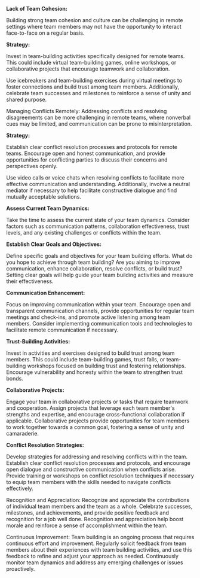 
**Lack of Team Cohesion:**

Building strong team cohesion and culture can be challenging in remote settings where team members may not have the opportunity to interact face-to-face on a regular basis.

**Strategy:**

Invest in team-building activities specifically designed for remote teams. This could include virtual team-building games, online workshops, or collaborative projects that encourage teamwork and collaboration.

Use icebreakers and team-building exercises during virtual meetings to foster connections and build trust among team members. Additionally, celebrate team successes and milestones to reinforce a sense of unity and shared purpose.

Managing Conflicts Remotely: Addressing conflicts and resolving disagreements can be more challenging in remote teams, where nonverbal cues may be limited, and communication can be prone to misinterpretation.

**Strategy:**

Establish clear conflict resolution processes and protocols for remote teams. Encourage open and honest communication, and provide opportunities for conflicting parties to discuss their concerns and perspectives openly.

Use video calls or voice chats when resolving conflicts to facilitate more effective communication and understanding. Additionally, involve a neutral mediator if necessary to help facilitate constructive dialogue and find mutually acceptable solutions.

**Assess Current Team Dynamics:** 

Take the time to assess the current state of your team dynamics. Consider factors such as communication patterns, collaboration effectiveness, trust levels, and any existing challenges or conflicts within the team.

**Establish Clear Goals and Objectives:**

Define specific goals and objectives for your team building efforts. What do you hope to achieve through team building? Are you aiming to improve communication, enhance collaboration, resolve conflicts, or build trust? Setting clear goals will help guide your team building activities and measure their effectiveness.

**Communication Enhancement:** 

Focus on improving communication within your team. Encourage open and transparent communication channels, provide opportunities for regular team meetings and check-ins, and promote active listening among team members. Consider implementing communication tools and technologies to facilitate remote communication if necessary.

**Trust-Building Activities:** 

Invest in activities and exercises designed to build trust among team members. This could include team-building games, trust falls, or team-building workshops focused on building trust and fostering relationships. Encourage vulnerability and honesty within the team to strengthen trust bonds.

**Collaborative Projects:**

Engage your team in collaborative projects or tasks that require teamwork and cooperation. Assign projects that leverage each team member's strengths and expertise, and encourage cross-functional collaboration if applicable. Collaborative projects provide opportunities for team members to work together towards a common goal, fostering a sense of unity and camaraderie.

**Conflict Resolution Strategies:**

Develop strategies for addressing and resolving conflicts within the team. Establish clear conflict resolution processes and protocols, and encourage open dialogue and constructive communication when conflicts arise. Provide training or workshops on conflict resolution techniques if necessary to equip team members with the skills needed to navigate conflicts effectively.

Recognition and Appreciation: Recognize and appreciate the contributions of individual team members and the team as a whole. Celebrate successes, milestones, and achievements, and provide positive feedback and recognition for a job well done. Recognition and appreciation help boost morale and reinforce a sense of accomplishment within the team.

Continuous Improvement: Team building is an ongoing process that requires continuous effort and improvement. Regularly solicit feedback from team members about their experiences with team building activities, and use this feedback to refine and adjust your approach as needed. Continuously monitor team dynamics and address any emerging challenges or issues proactively.